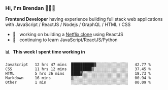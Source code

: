 ### Hi, I'm Brendan 👨🏻‍💻

<b>Frontend Developer</b> having experience building full stack web applications with JavaScript / ReactJS / Nodejs / GraphQL / HTML / CSS</p>

 - 🚀 	&nbsp; working on building a [Netflix clone](https://github.com/brendantfinn/netflix-clone) using ReactJS
 - 🌱 	&nbsp; continuing to learn JavaScript/ReactJS/Python

 
 
#### 📊 	&nbsp; This week I spent time working in
<!--START_SECTION:waka-->
```text
JavaScript   12 hrs 47 mins  ██████████▓░░░░░░░░░░░░░░   42.77 % 
CSS          11 hrs 12 mins  █████████▒░░░░░░░░░░░░░░░   37.45 % 
HTML         5 hrs 36 mins   ████▓░░░░░░░░░░░░░░░░░░░░   18.73 % 
Markdown     16 mins         ▒░░░░░░░░░░░░░░░░░░░░░░░░   00.94 % 
Other        1 min           ░░░░░░░░░░░░░░░░░░░░░░░░░   00.09 % 
```
<!--END_SECTION:waka-->
